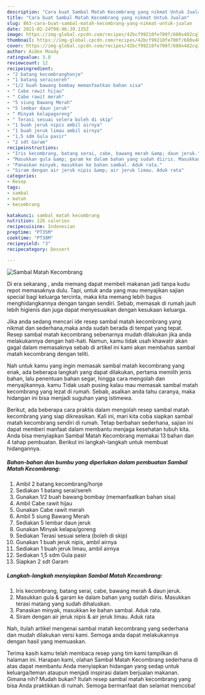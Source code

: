 ```yaml
---
description: "Cara buat Sambal Matah Kecombrang yang nikmat Untuk Jualan"
title: "Cara buat Sambal Matah Kecombrang yang nikmat Untuk Jualan"
slug: 863-cara-buat-sambal-matah-kecombrang-yang-nikmat-untuk-jualan
date: 2021-02-24T08:46:39.135Z
image: https://img-global.cpcdn.com/recipes/42bcf99210fe700f/680x482cq70/sambal-matah-kecombrang-foto-resep-utama.jpg
thumbnail: https://img-global.cpcdn.com/recipes/42bcf99210fe700f/680x482cq70/sambal-matah-kecombrang-foto-resep-utama.jpg
cover: https://img-global.cpcdn.com/recipes/42bcf99210fe700f/680x482cq70/sambal-matah-kecombrang-foto-resep-utama.jpg
author: Aiden Moody
ratingvalue: 3.8
reviewcount: 12
recipeingredient:
- "2 batang kecombranghonje"
- "1 batang seraisereh"
- "1/2 buah bawang bombay memanfaatkan bahan sisa"
- " Cabe rawit hijau"
- " Cabe rawit merah"
- "5 siung Bawang Merah"
- "5 lembar daun jeruk"
- " Minyak kelapagoreng"
- " Terasi sesuai selera boleh di skip"
- "1 buah jeruk nipis ambil airnya"
- "1 buah jeruk limau ambil airnya"
- "1,5 sdm Gula pasir"
- "2 sdt Garam"
recipeinstructions:
- "Iris kecombrang, batang serai, cabe, bawang merah &amp; daun jeruk."
- "Masukkan gula &amp; garam ke dalam bahan yang sudah diiris. Masukkan terasi matang yang sudah dihaluskan."
- "Panaskan minyak, masukkan ke bahan sambal. Aduk rata."
- "Siram dengan air jeruk nipis &amp; air jeruk limau. Aduk rata"
categories:
- Resep
tags:
- sambal
- matah
- kecombrang

katakunci: sambal matah kecombrang 
nutrition: 126 calories
recipecuisine: Indonesian
preptime: "PT35M"
cooktime: "PT38M"
recipeyield: "3"
recipecategory: Dessert

---
```



![Sambal Matah Kecombrang](https://img-global.cpcdn.com/recipes/42bcf99210fe700f/680x482cq70/sambal-matah-kecombrang-foto-resep-utama.jpg)

Di era  sekarang , anda memang dapat membeli makanan jadi tanpa kudu repot memasaknya dulu. Tapi, untuk anda yang mau menyajikan sajian special bagi keluarga tercinta, maka kita memang lebih bagus menghidangkannya dengan tangan sendiri. Sebab, memasak di rumah jauh lebih higienis dan juga dapat menyesuaikan dengan kesukaan keluarga.

Jika anda sedang mencari ide resep sambal matah kecombrang yang nikmat dan sederhana,maka anda sudah berada di tempat yang tepat. Resep sambal matah kecombrang  sebenarnya mudah dilakukan jika anda melakukannya dengan hati-hati. Namun, kamu tidak usah khawatir akan gagal dalam memasaknya 
sebab di artikel ini kami akan membahas sambal matah kecombrang dengan teliti.  



Nah untuk kamu yang ingin memasak sambal matah kecombrang yang enak, ada beberapa langkah yang dapat dilakukan, pertama memilih jenis bahan, lalu penentuan bahan segar, hingga cara mengolah dan menyajikannya. kamu Tidak usah pusing kalau mau memasak sambal matah kecombrang yang lezat di rumah. Sebab, asalkan anda  tahu caranya, maka hidangan ini bisa menjadi suguhan yang istimewa.

Berikut, ada beberapa cara praktis  dalam mengolah resep sambal matah kecombrang yang siap dikreasikan. Kali ini, mari kita coba siapkan sambal matah kecombrang sendiri di rumah. Tetap berbahan sederhana, sajian ini dapat memberi manfaat dalam membantu menjaga kesehatan tubuh kita. Anda bisa menyiapkan Sambal Matah Kecombrang memakai 13 bahan dan 4 tahap pembuatan. Berikut ini langkah-langkah untuk membuat hidangannya.

<!--inarticleads1-->

##### Bahan-bahan dan bumbu yang diperlukan dalam pembuatan Sambal Matah Kecombrang:

1. Ambil 2 batang kecombrang/honje
1. Sediakan 1 batang serai/sereh
1. Gunakan 1/2 buah bawang bombay (memanfaatkan bahan sisa)
1. Ambil  Cabe rawit hijau
1. Gunakan  Cabe rawit merah
1. Ambil 5 siung Bawang Merah
1. Sediakan 5 lembar daun jeruk
1. Gunakan  Minyak kelapa/goreng
1. Sediakan  Terasi sesuai selera (boleh di skip)
1. Gunakan 1 buah jeruk nipis, ambil airnya
1. Sediakan 1 buah jeruk limau, ambil airnya
1. Sediakan 1,5 sdm Gula pasir
1. Siapkan 2 sdt Garam




<!--inarticleads2-->

##### Langkah-langkah menyiapkan Sambal Matah Kecombrang:

1. Iris kecombrang, batang serai, cabe, bawang merah &amp; daun jeruk.
1. Masukkan gula &amp; garam ke dalam bahan yang sudah diiris. Masukkan terasi matang yang sudah dihaluskan.
1. Panaskan minyak, masukkan ke bahan sambal. Aduk rata.
1. Siram dengan air jeruk nipis &amp; air jeruk limau. Aduk rata




Nah, itulah artikel mengenai  sambal matah kecombrang  yang sederhana dan mudah dilakukan versi kami. Semoga anda dapat melakukannya dengan hasil yang memuaskan. 

Terima kasih kamu telah membaca resep yang tim kami tampilkan di halaman ini. Harapan kami, olahan  Sambal Matah Kecombrang sederhana di atas dapat membantu Anda menyiapkan hidangan yang sedap untuk keluarga/teman ataupun menjadi inspirasi dalam berjualan makanan. Gimana nih? Mudah bukan? Itulah resep sambal matah kecombrang yang bisa Anda praktikkan di rumah. Semoga bermanfaat dan selamat mencoba!

